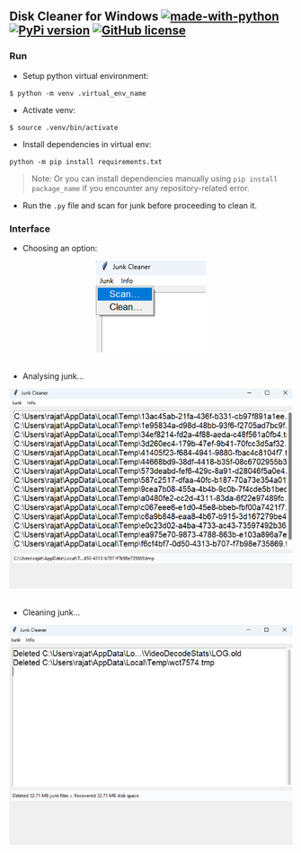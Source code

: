 ## Disk Cleaner for Windows [![made-with-python](https://img.shields.io/badge/Made%20with-Python-1f425f.svg)](https://www.python.org/) [![PyPi version](https://badgen.net/pypi/v/pip/)](https://pypi.org/project/pip) [![GitHub license](https://img.shields.io/github/license/Naereen/StrapDown.js.svg)](https://github.com/Naereen/StrapDown.js/blob/master/LICENSE)

### Run

- Setup python virtual environment:

```console
$ python -m venv .virtual_env_name
```

- Activate venv:

```console
$ source .venv/bin/activate
```

- Install dependencies in virtual env:

```console
python -m pip install requirements.txt
```

> Note: Or you can install dependencies manually using `pip install package_name` if you encounter any repository-related error.

- Run the `.py` file and scan for junk before proceeding to clean it.

### Interface

- Choosing an option:

<div align="center">
    <img src="assets/1.png" alt="Option 1">
</div><br>

- Analysing junk...
<div align="center">
    <img src="assets/3.png" alt="Junk Analysis">
</div><br>

- Cleaning junk...
<div align="center">
    <img src="assets/2.png" alt="Junk Cleaning">
</div>
